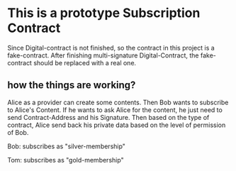 # This is a prototype Subscription Contract
Since Digital-contract is not finished, so the contract in this project is a fake-contract. 
After finishing multi-signature Digital-Contract, the fake-contract should be replaced with a real one.


## how the things are working?
Alice as a provider can create some contents. Then Bob wants to subscribe to Alice's Content. If he wants to ask Alice for the content, he just need to send Contract-Address and his Signature. Then based on the type of contract, Alice send back his private data based on the level of permission of Bob.

Bob: subscribes as "silver-membership"

Tom: subscribes as "gold-membership"
